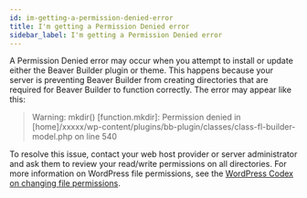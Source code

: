 ```yaml
---
id: im-getting-a-permission-denied-error
title: I'm getting a Permission Denied error
sidebar_label: I'm getting a Permission Denied error
---
```


A Permission Denied error may occur when you attempt to install or update
either the Beaver Builder plugin or theme. This happens because your server is
preventing Beaver Builder from creating directories that are required for
Beaver Builder to function correctly. The error may appear like this:

> Warning: mkdir() [function.mkdir]: Permission denied in [home]/xxxxx/wp-content/plugins/bb-plugin/classes/class-fl-builder-model.php on line 540

To resolve this issue, contact your web host provider or server administrator
and ask them to review your read/write permissions on all directories. For
more information on WordPress file permissions, see the  [WordPress Codex on changing file permissions](https://wordpress.org/support/article/changing-file-permissions/).  
